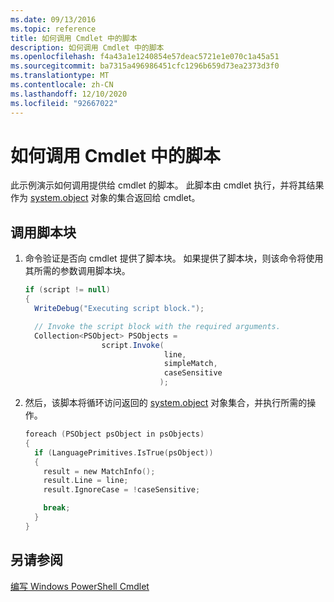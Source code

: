 ```yaml
---
ms.date: 09/13/2016
ms.topic: reference
title: 如何调用 Cmdlet 中的脚本
description: 如何调用 Cmdlet 中的脚本
ms.openlocfilehash: f4a43a1e1240854e57deac5721e1e070c1a45a51
ms.sourcegitcommit: ba7315a496986451cfc1296b659d73ea2373d3f0
ms.translationtype: MT
ms.contentlocale: zh-CN
ms.lasthandoff: 12/10/2020
ms.locfileid: "92667022"
---
```

# <a name="how-to-invoke-scripts-within-a-cmdlet"></a>如何调用 Cmdlet 中的脚本

此示例演示如何调用提供给 cmdlet 的脚本。 此脚本由 cmdlet 执行，并将其结果作为 [system.object](/dotnet/api/System.Management.Automation.PSObject) 对象的集合返回给 cmdlet。

## <a name="to-invoke-a-script-block"></a>调用脚本块

1. 命令验证是否向 cmdlet 提供了脚本块。 如果提供了脚本块，则该命令将使用其所需的参数调用脚本块。

    ```csharp
    if (script != null)
    {
      WriteDebug("Executing script block.");

      // Invoke the script block with the required arguments.
      Collection<PSObject> PSObjects =
                     script.Invoke(
                                   line,
                                   simpleMatch,
                                   caseSensitive
                                  );
    ```

2. 然后，该脚本将循环访问返回的 [system.object](/dotnet/api/System.Management.Automation.PSObject) 对象集合，并执行所需的操作。

    ```c
    foreach (PSObject psObject in psObjects)
    {
      if (LanguagePrimitives.IsTrue(psObject))
      {
        result = new MatchInfo();
        result.Line = line;
        result.IgnoreCase = !caseSensitive;

        break;
      }
    }

    ```

## <a name="see-also"></a>另请参阅

[编写 Windows PowerShell Cmdlet](./writing-a-windows-powershell-cmdlet.md)
